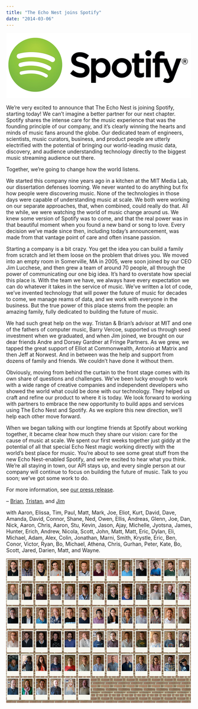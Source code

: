 ```yaml
---
title: "The Echo Nest joins Spotify"
date: "2014-03-06"
---
```


[![](images/tumblr_inline_n1zjjaY2yq1qzn1md.png)](http://t.umblr.com/redirect?z=http%3A%2F%2Faps.s3.amazonaws.com%2FvXeGK.png&t=ZDAyNjYzN2UwOTkzOTVhYzRlZTlhMjFiY2JkNDZkOTM0M2JlZGZlZCw4amdKQ085Zw%3D%3D&b=t%3AwjfNZyWYw93f_2TQUIL_mw&m=1)

We’re very excited to announce that The Echo Nest is joining Spotify, starting today! We can’t imagine a better partner for our next chapter. Spotify shares the intense care for the music experience that was the founding principle of our company, and it’s clearly winning the hearts and minds of music fans around the globe. Our dedicated team of engineers, scientists, music curators, business, and product people are utterly electrified with the potential of bringing our world-leading music data, discovery, and audience understanding technology directly to the biggest music streaming audience out there.

Together, we’re going to change how the world listens.

We started this company nine years ago in a kitchen at the MIT Media Lab, our dissertation defenses looming. We never wanted to do anything but fix how people were discovering music. None of the technologies in those days were capable of understanding music at scale. We both were working on our separate approaches, that, when combined, could really do that. All the while, we were watching the world of music change around us. We knew some version of Spotify was to come, and that the real power was in that beautiful moment when you found a new band or song to love. Every decision we’ve made since then, including today’s announcement, was made from that vantage point of care and often insane passion.

Starting a company is a bit crazy. You get the idea you can build a family from scratch and let them loose on the problem that drives you. We moved into an empty room in Somerville, MA in 2005, were soon joined by our CEO Jim Lucchese, and then grew a team of around 70 people, all through the power of communicating our one big idea. It’s hard to overstate how special this place is. With the team we have, we always have every expectation we can do whatever it takes in the service of music. We’ve written a lot of code, we’ve invented technology that will power the future of music for decades to come, we manage reams of data, and we work with everyone in the business. But the true power of this place stems from the people: an amazing family, fully dedicated to building the future of music.

We had such great help on the way. Tristan & Brian’s advisor at MIT and one of the fathers of computer music, Barry Vercoe, supported us through seed investment when we graduated, and when Jim joined, we brought on our dear friends Andre and Dorsey Gardner at Fringe Partners. As we grew, we tapped the great support of Elliot at Commonwealth, Antonio at Matrix and then Jeff at Norwest. And in between was the help and support from dozens of family and friends. We couldn’t have done it without them.

Obviously, moving from behind the curtain to the front stage comes with its own share of questions and challenges. We’ve been lucky enough to work with a wide range of creative companies and independent developers who showed the world what could be done with our technology. They helped us craft and refine our product to where it is today. We look forward to working with partners to embrace the new opportunity to build apps and services using The Echo Nest and Spotify. As we explore this new direction, we’ll help each other move forward.

When we began talking with our longtime friends at Spotify about working together, it became clear how much they share our vision: care for the cause of music at scale. We spent our first weeks together just giddy at the potential of all that special Echo Nest magic working directly with the world’s best place for music. You’re about to see some great stuff from the new Echo Nest-enabled Spotify, and we’re excited to hear what you think. We’re all staying in town, our API stays up, and every single person at our company will continue to focus on building the future of music. Talk to you soon; we’ve got some work to do.

For more information, see [our press release](http://t.umblr.com/redirect?z=http%3A%2F%2Fthe.echonest.com%2Fpressreleases%2Fspotify-acquires-echo-nest%2F&t=NDkwNDNhOTM4M2MwNDk0MzJjNDI4NzVkNjU0MmQxMTUxNGY5YjcxMCw4amdKQ085Zw%3D%3D&b=t%3AwjfNZyWYw93f_2TQUIL_mw&m=1).

– [Brian](http://t.umblr.com/redirect?z=mailto%3Abrian%40echonest.com&t=OTUzZjhkOTczMjViNTg5NjQwMTk4YzIzZTIyNWJlZjEyZTY3NmE0MCw4amdKQ085Zw%3D%3D&b=t%3AwjfNZyWYw93f_2TQUIL_mw&m=1), [Tristan](http://t.umblr.com/redirect?z=mailto%3Atristan%40echonest.com&t=MDcyNzk3MmUwNGNhYjI3ZWEwZmEwNjlhYzI4ODYwY2NlMjVjMmI0Niw4amdKQ085Zw%3D%3D&b=t%3AwjfNZyWYw93f_2TQUIL_mw&m=1), and [Jim](http://t.umblr.com/redirect?z=mailto%3Ajim%40echonest.com&t=YTgyMTg4MTAzYjAyM2ZhZThhNmQ3MGIyOGIzNjcwMGNjMDc0MGFhNiw4amdKQ085Zw%3D%3D&b=t%3AwjfNZyWYw93f_2TQUIL_mw&m=1)

with Aaron, Elissa, Tim, Paul, Matt, Mark, Joe, Eliot, Kurt, David, Dave, Amanda, David, Connor, Shane, Ned, Owen, Ellis, Andreas, Glenn, Joe, Dan, Nick, Aaron, Chris, Aaron, Stu, Kevin, Jason, Ajay, Michelle, Jyotsna, James, Hunter, Erich, Andrew, Nicola, Scott, John, Matt, Matt, Eric, Dylan, Eli, Michael, Adam, Alex, Colin, Jonathan, Marni, Smith, Krystle, Eric, Ben, Conor, Victor, Ryan, Bo, Michael, Athena, Chris, Gurhan, Peter, Kate, Bo, Scott, Jared, Darien, Matt, and Wayne.

[![](images/tumblr_inline_n1zjkd0hz51qzn1md.png)](http://t.umblr.com/redirect?z=http%3A%2F%2Faps.s3.amazonaws.com%2Fa20zn.png&t=OGY1YWRkMjBjNmFhZWE2YTk3MzdiYzJlOWY1MWU4NDJlZmU2ZGE3YSw4amdKQ085Zw%3D%3D&b=t%3AwjfNZyWYw93f_2TQUIL_mw&m=1)
